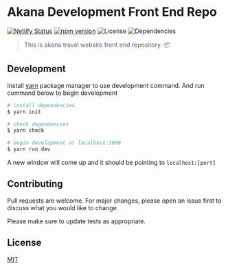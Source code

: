 # Akana Development Front End Repo

[![Netlify Status](https://api.netlify.com/api/v1/badges/34957da8-cd27-4ec0-9240-659d0cb9bc29/deploy-status)](https://app.netlify.com/sites/akana-dev/deploys)
[![npm version](https://badge.fury.io/js/yarn.svg)](https://badge.fury.io/js/yarn)
![License](https://img.shields.io/github/license/iqbalaqaba/akana.svg)
![Dependencies](https://david-dm.org/iqbalaqaba/akana.svg)

>  This is akana travel website front end repository. 📦

## Development

Install  [yarn](https://yarnpkg.com/en/) package manager to use development command. And run command below to begin development


``` bash
# install dependencies
$ yarn init

# check dependencies
$ yarn check

# begin development at localhost:3000
$ yarn run dev
```

A new window will come up and it should be pointing to ``localhost:[port]``


## Contributing
Pull requests are welcome. For major changes, please open an issue first to discuss what you would like to change.

Please make sure to update tests as appropriate.

## License
[MIT](https://choosealicense.com/licenses/mit/)